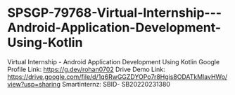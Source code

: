 # SPSGP-79768-Virtual-Internship---Android-Application-Development-Using-Kotlin
Virtual Internship - Android Application Development Using Kotlin
Google Profile Link: https://g.dev/rohan0702
Drive Demo Link: https://drive.google.com/file/d/1q6RwGGZDYOPo7r8Hgis8ODATkMlavHWo/view?usp=sharing
Smartinternz: SBID- SB20220231380
